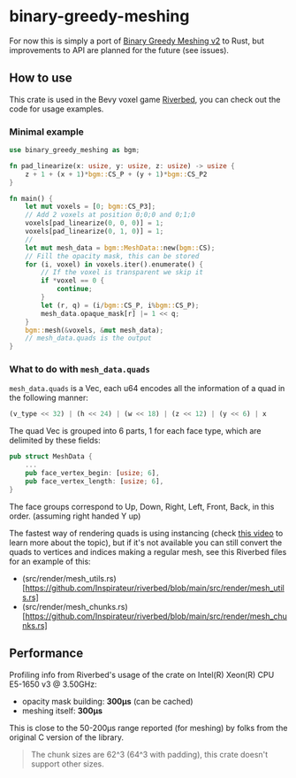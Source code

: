 # binary-greedy-meshing
For now this is simply a port of [Binary Greedy Meshing v2](https://github.com/cgerikj/binary-greedy-meshing) to Rust, but improvements to API are planned for the future (see issues).

## How to use
This crate is used in the Bevy voxel game [Riverbed](https://github.com/Inspirateur/riverbed), you can check out the code for usage examples.

### Minimal example
```rust
use binary_greedy_meshing as bgm;

fn pad_linearize(x: usize, y: usize, z: usize) -> usize {
    z + 1 + (x + 1)*bgm::CS_P + (y + 1)*bgm::CS_P2
}

fn main() {
    let mut voxels = [0; bgm::CS_P3];
    // Add 2 voxels at position 0;0;0 and 0;1;0
    voxels[pad_linearize(0, 0, 0)] = 1;
    voxels[pad_linearize(0, 1, 0)] = 1;
    // 
    let mut mesh_data = bgm::MeshData::new(bgm::CS);
    // Fill the opacity mask, this can be stored 
    for (i, voxel) in voxels.iter().enumerate() {
        // If the voxel is transparent we skip it
        if *voxel == 0 {
            continue;
        }
        let (r, q) = (i/bgm::CS_P, i%bgm::CS_P);
        mesh_data.opaque_mask[r] |= 1 << q;
    }
    bgm::mesh(&voxels, &mut mesh_data);
    // mesh_data.quads is the output
}
```

### What to do with `mesh_data.quads`
`mesh_data.quads` is a Vec<u64>, each u64 encodes all the information of a quad in the following manner:  
```rust
(v_type << 32) | (h << 24) | (w << 18) | (z << 12) | (y << 6) | x
```
The quad Vec is grouped into 6 parts, 1 for each face type, which are delimited by these fields:
```rust
pub struct MeshData {
    ...
    pub face_vertex_begin: [usize; 6],
    pub face_vertex_length: [usize; 6],
}
```

The face groups correspond to Up, Down, Right, Left, Front, Back, in this order. (assuming right handed Y up)

The fastest way of rendering quads is using instancing (check [this video](https://www.youtube.com/watch?v=40JzyaOYJeY) to learn more about the topic), but if it's not available you can still convert the quads to vertices and indices making a regular mesh, see this Riverbed files for an example of this:
- (src/render/mesh_utils.rs)[https://github.com/Inspirateur/riverbed/blob/main/src/render/mesh_utils.rs]
- (src/render/mesh_chunks.rs)[https://github.com/Inspirateur/riverbed/blob/main/src/render/mesh_chunks.rs]

## Performance
Profiling info from Riverbed's usage of the crate on Intel(R) Xeon(R) CPU E5-1650 v3 @ 3.50GHz:
- opacity mask building: **300μs** (can be cached)
- meshing itself: **300μs**

This is close to the 50-200μs range reported (for meshing) by folks from the original C version of the library.

> The chunk sizes are 62^3 (64^3 with padding), this crate doesn't support other sizes. 
